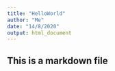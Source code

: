 ```yaml
---
title: "HelloWorld"
author: "Me"
date: "14/8/2020"
output: html_document
---
```


## This is a markdown file